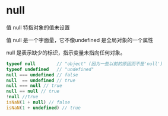 # null
值 null 特指对象的值未设置

值 null 是一个字面量，它不像undefined 是全局对象的一个属性

null 是表示缺少的标识，指示变量未指向任何对象。

``` js
typeof null        // "object" (因为一些以前的原因而不是'null')
typeof undefined   // "undefined"
null === undefined // false
null  == undefined // true
null === null // true
null == null // true
!null //true
isNaN(1 + null) // false
isNaN(1 + undefined) // true
```